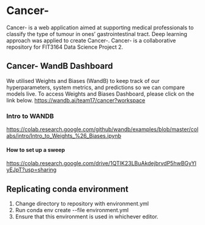 # Cancer-
Cancer- is a web application aimed at supporting medical professionals to classify the type of tumour in ones’ gastrointestinal tract. Deep learning approach was applied to create Cancer-. Cancer- is a collaborative repository for FIT3164 Data Science Project 2.

## Cancer- WandB Dashboard
We utilised Weights and Biases (WandB) to keep track of our hyperparameters, system metrics, and predictions so we can compare models live. To access Weights and Biases Dashboard, please click on the link below.
https://wandb.ai/team17/cancer?workspace

### Intro to WANDB
https://colab.research.google.com/github/wandb/examples/blob/master/colabs/intro/Intro_to_Weights_%26_Biases.ipynb

#### How to set up a sweep
https://colab.research.google.com/drive/1QTIK23LBuAkdejbrvdP5hwBGyYlyEJpT?usp=sharing

## Replicating conda environment
1. Change directory to repository with environment.yml
2. Run conda env create --file environment.yml
3. Ensure that this environment is used in whichever editor. 
